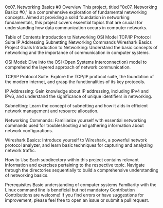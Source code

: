 
0x07. Networking Basics #0
Overview
This project, titled "0x07. Networking Basics #0," is a comprehensive exploration of fundamental networking concepts. Aimed at providing a solid foundation in networking fundamentals, this project covers essential topics that are crucial for understanding how data communication occurs in computer networks.

Table of Contents
Introduction to Networking
OSI Model
TCP/IP Protocol Suite
IP Addressing
Subnetting
Networking Commands
Wireshark Basics
Project Goals
Introduction to Networking: Understand the basic concepts of networking and the importance of communication in computer systems.

OSI Model: Dive into the OSI (Open Systems Interconnection) model to comprehend the layered approach of network communication.

TCP/IP Protocol Suite: Explore the TCP/IP protocol suite, the foundation of the modern internet, and grasp the functionalities of its key protocols.

IP Addressing: Gain knowledge about IP addressing, including IPv4 and IPv6, and understand the significance of unique identifiers in networking.

Subnetting: Learn the concept of subnetting and how it aids in efficient network management and resource allocation.

Networking Commands: Familiarize yourself with essential networking commands used for troubleshooting and gathering information about network configurations.

Wireshark Basics: Introduce yourself to Wireshark, a powerful network protocol analyzer, and learn basic techniques for capturing and analyzing network traffic.

How to Use
Each subdirectory within this project contains relevant information and exercises pertaining to the respective topic. Navigate through the directories sequentially to build a comprehensive understanding of networking basics.

Prerequisites
Basic understanding of computer systems
Familiarity with the Linux command line is beneficial but not mandatory
Contribution
Contributions are welcome! If you find errors or have suggestions for improvement, please feel free to open an issue or submit a pull request.
